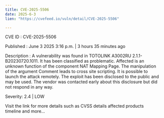 ```yaml
---
title: CVE-2025-5506
date: 2025-6-3
lien: "https://cvefeed.io/vuln/detail/CVE-2025-5506"

---
```


CVE ID : CVE-2025-5506

Published :  June 3
2025
3:16 p.m. | 3 hours
35 minutes ago

Description : A vulnerability was found in TOTOLINK A3002RU 2.1.1-B20230720.1011. It has been classified as problematic. Affected is an unknown function of the component NAT Mapping Page. The manipulation of the argument Comment leads to cross site scripting. It is possible to launch the attack remotely. The exploit has been disclosed to the public and may be used. The vendor was contacted early about this disclosure but did not respond in any way.

Severity: 2.4 | LOW

Visit the link for more details
such as CVSS details
affected products
timeline
and more...
